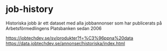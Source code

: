 # job-history

Historiska jobb är ett dataset med alla jobbannonser som har publicerats på Arbetsförmedlingens Platsbanken sedan 2006

https://jobtechdev.se/sv/produkter?f=%C3%96ppna%20data
https://data.jobtechdev.se/annonser/historiska/index.html

